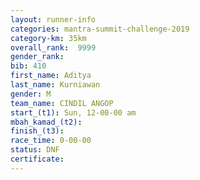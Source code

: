 ```yaml
---
layout: runner-info 
categories: mantra-summit-challenge-2019 
category-km: 35km 
overall_rank:  9999
gender_rank: 
bib: 410
first_name: Aditya
last_name: Kurniawan
gender: M
team_name: CINDIL ANGOP
start_(t1): Sun, 12-00-00 am
mbah_kamad_(t2): 
finish_(t3): 
race_time: 0-00-00
status: DNF
certificate: 
---
```

